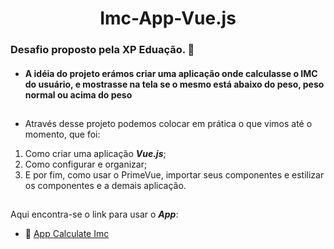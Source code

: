 <h1 align="center">Imc-App-Vue.js  </h1>
<h3>Desafio proposto pela XP Eduação. 🤝</h3>

* <h4>A idéia do projeto erámos criar uma aplicação onde calculasse o IMC do usuário, e mostrasse na tela se o mesmo está abaixo do peso, peso normal ou acima do peso</h4>

##

* Através desse projeto podemos colocar em prática o que vimos até o momento, que foi:
1. Como criar uma aplicação **_Vue.js_**;
2. Como configurar e organizar;
3. E por fim, como usar o PrimeVue, importar seus componentes e estilizar os componentes e a demais aplicação.

##

Aqui encontra-se o link para usar o **_App_**:
* 🔗 <a href="https://imc-app-topaz.vercel.app/">App Calculate Imc</a>

